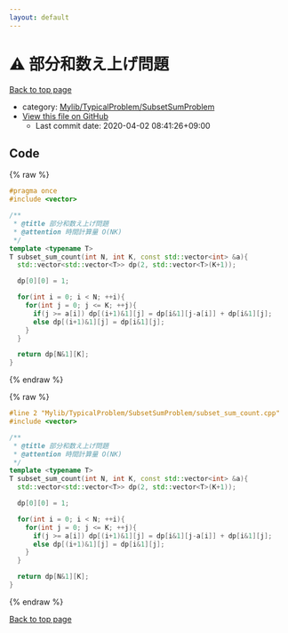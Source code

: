 ```yaml
---
layout: default
---
```


<!-- mathjax config similar to math.stackexchange -->
<script type="text/javascript" async
  src="https://cdnjs.cloudflare.com/ajax/libs/mathjax/2.7.5/MathJax.js?config=TeX-MML-AM_CHTML">
</script>
<script type="text/x-mathjax-config">
  MathJax.Hub.Config({
    TeX: { equationNumbers: { autoNumber: "AMS" }},
    tex2jax: {
      inlineMath: [ ['$','$'] ],
      processEscapes: true
    },
    "HTML-CSS": { matchFontHeight: false },
    displayAlign: "left",
    displayIndent: "2em"
  });
</script>

<script type="text/javascript" src="https://cdnjs.cloudflare.com/ajax/libs/jquery/3.4.1/jquery.min.js"></script>
<script src="https://cdn.jsdelivr.net/npm/jquery-balloon-js@1.1.2/jquery.balloon.min.js" integrity="sha256-ZEYs9VrgAeNuPvs15E39OsyOJaIkXEEt10fzxJ20+2I=" crossorigin="anonymous"></script>
<script type="text/javascript" src="../../../../assets/js/copy-button.js"></script>
<link rel="stylesheet" href="../../../../assets/css/copy-button.css" />


# :warning: 部分和数え上げ問題

<a href="../../../../index.html">Back to top page</a>

* category: <a href="../../../../index.html#2e380218d9fd214c2f91a8ade734af1c">Mylib/TypicalProblem/SubsetSumProblem</a>
* <a href="{{ site.github.repository_url }}/blob/master/Mylib/TypicalProblem/SubsetSumProblem/subset_sum_count.cpp">View this file on GitHub</a>
    - Last commit date: 2020-04-02 08:41:26+09:00




## Code

<a id="unbundled"></a>
{% raw %}
```cpp
#pragma once
#include <vector>

/**
 * @title 部分和数え上げ問題
 * @attention 時間計算量 O(NK)
 */
template <typename T>
T subset_sum_count(int N, int K, const std::vector<int> &a){
  std::vector<std::vector<T>> dp(2, std::vector<T>(K+1));

  dp[0][0] = 1;

  for(int i = 0; i < N; ++i){
    for(int j = 0; j <= K; ++j){
      if(j >= a[i]) dp[(i+1)&1][j] = dp[i&1][j-a[i]] + dp[i&1][j];
      else dp[(i+1)&1][j] = dp[i&1][j];
    }
  }

  return dp[N&1][K];
}

```
{% endraw %}

<a id="bundled"></a>
{% raw %}
```cpp
#line 2 "Mylib/TypicalProblem/SubsetSumProblem/subset_sum_count.cpp"
#include <vector>

/**
 * @title 部分和数え上げ問題
 * @attention 時間計算量 O(NK)
 */
template <typename T>
T subset_sum_count(int N, int K, const std::vector<int> &a){
  std::vector<std::vector<T>> dp(2, std::vector<T>(K+1));

  dp[0][0] = 1;

  for(int i = 0; i < N; ++i){
    for(int j = 0; j <= K; ++j){
      if(j >= a[i]) dp[(i+1)&1][j] = dp[i&1][j-a[i]] + dp[i&1][j];
      else dp[(i+1)&1][j] = dp[i&1][j];
    }
  }

  return dp[N&1][K];
}

```
{% endraw %}

<a href="../../../../index.html">Back to top page</a>

